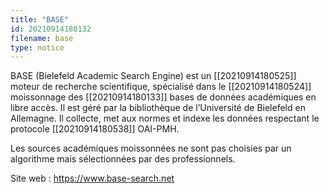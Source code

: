 ```yaml
---
title: "BASE"
id: 20210914180132
filename: base
type: notice
---
```


BASE (Bielefeld Academic Search Engine) est un [[20210914180525]] moteur de recherche scientifique, spécialisé dans le [[20210914180524]] moissonnage des [[20210914180133]] bases de données académiques en libre accès. Il est géré par la bibliothèque de l’Université de Bielefeld en Allemagne. Il collecte, met aux normes et indexe les données respectant le protocole [[20210914180538]] OAI-PMH.

Les sources académiques moissonnées ne sont pas choisies par un algorithme mais sélectionnées par des professionnels.

Site web : <https://www.base-search.net>

